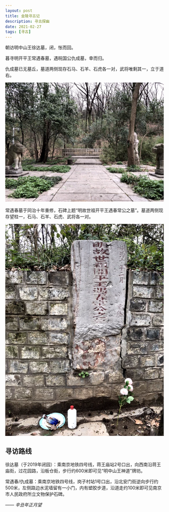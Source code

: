 ```yaml
---
layout: post
title: 金陵寻古记
description: 寻古探幽
date: 2021-02-27
tags: [寻古]
---
```


朝访明中山王徐达墓，闭，怅而回。

暮寻明开平王常遇春墓，遇皖国公仇成墓，幸而归。

<!--more-->

仇成墓已无墓丘，墓道两侧现存石马、石羊、石虎各一对，武将唯剩其一，立于道右。

![仇成墓](/images/202102/qiuchengmu.png)

常遇春墓于同治十年重修，石碑上题“明故世祖开平王遇春常公之墓”。墓道两侧现存望柱一，石马、石羊、石虎、武将各一对。

![常遇春墓](/images/202102/changyuchunmu.png)

## 寻访路线

徐达墓（于2019年闭园）：乘南京地铁四号线，蒋王庙站2号口出，向西南沿蒋王庙街，过花园路，沿板仓街，步行约600米即可见“明中山王神道”牌坊。

常遇春/仇成墓：乘南京地铁四号线，岗子村站1号口出，沿北安门街逆向步行约500米，左侧路边水泥墙留有一小门，内有塑胶步道，沿道走约100米即可见南京市人民政府所立文物保护石碑。

*—— 辛丑年正月望*
